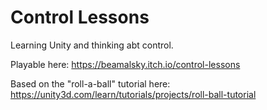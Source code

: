# Control Lessons
Learning Unity and thinking abt control.

Playable here: https://beamalsky.itch.io/control-lessons

Based on the "roll-a-ball" tutorial here: https://unity3d.com/learn/tutorials/projects/roll-ball-tutorial
